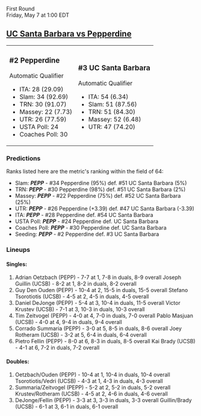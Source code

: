 First Round  
Friday, May 7 at 1:00 EDT
## [UC Santa Barbara vs Pepperdine](https://www.ncaa.com/game/5833380) 

<table><tr><td>  

### #2 Pepperdine  

Automatic Qualifier  
- ITA: 28 (29.09)  
- Slam: 34 (92.69)  
- TRN: 30 (91.07)  
- Massey: 22 (7.73)  
- UTR: 26 (77.59)  
- USTA Poll: 24  
- Coaches Poll: 30  

</td><td>  

### #3 UC Santa Barbara  

Automatic Qualifier  
- ITA: 54 (6.34)  
- Slam: 51 (87.56)  
- TRN: 51 (84.30)  
- Massey: 52 (6.48)  
- UTR: 47 (74.20)  

</td></tr></table>  

 ### Predictions  

Ranks listed here are the metric's ranking within the field of 64:  
- Slam: ***PEPP*** - #34 Pepperdine (95%) def. #51 UC Santa Barbara (5%)  
- TRN: ***PEPP*** - #30 Pepperdine (98%) def. #51 UC Santa Barbara (2%)  
- Massey: ***PEPP*** - #22 Pepperdine (75%) def. #52 UC Santa Barbara (25%)  
- UTR: ***PEPP*** - #26 Pepperdine (+3.39) def. #47 UC Santa Barbara (-3.39)  
- ITA: ***PEPP*** - #28 Pepperdine def. #54 UC Santa Barbara  
- USTA Poll: ***PEPP*** - #24 Pepperdine def. UC Santa Barbara  
- Coaches Poll: ***PEPP*** - #30 Pepperdine def. UC Santa Barbara  
- Seeding: ***PEPP*** - #2 Pepperdine def. #3 UC Santa Barbara  

 ### Lineups  

 #### Singles:  
1. Adrian Oetzbach (PEPP) - 7-7 at 1, 7-8 in duals, 8-9 overall
  Joseph Guillin (UCSB) - 8-2 at 1, 8-2 in duals, 8-2 overall
2. Guy Den Ouden (PEPP) - 10-4 at 2, 15-5 in duals, 15-5 overall
  Stefano Tsorotiotis (UCSB) - 4-5 at 2, 4-5 in duals, 4-5 overall
3. Daniel DeJonge (PEPP) - 5-4 at 3, 10-4 in duals, 11-5 overall
  Victor Krustev (UCSB) - 7-1 at 3, 10-3 in duals, 10-3 overall
4. Tim Zeitvogel (PEPP) - 4-0 at 4, 7-0 in duals, 7-0 overall
  Pablo Masjuan (UCSB) - 4-0 at 4, 9-4 in duals, 9-4 overall
5. Corrado Summaria (PEPP) - 3-0 at 5, 8-5 in duals, 8-6 overall
  Joey Rotheram (UCSB) - 3-2 at 5, 6-4 in duals, 6-4 overall
6. Pietro Fellin (PEPP) - 8-0 at 6, 8-3 in duals, 8-5 overall
  Kai Brady (UCSB) - 4-1 at 6, 7-2 in duals, 7-2 overall

 #### Doubles:  
1. Oetzbach/Ouden (PEPP) - 10-4 at 1, 10-4 in duals, 10-4 overall
  Tsorotiotis/Vedri (UCSB) - 4-3 at 1, 4-3 in duals, 4-3 overall
2. Summaria/Zeitvogel (PEPP) - 5-2 at 2, 5-2 in duals, 5-2 overall
  Krustev/Rotheram (UCSB) - 4-5 at 2, 4-6 in duals, 4-6 overall
3. DeJonge/Fellin (PEPP) - 3-3 at 3, 3-3 in duals, 3-3 overall
  Guillin/Brady (UCSB) - 6-1 at 3, 6-1 in duals, 6-1 overall